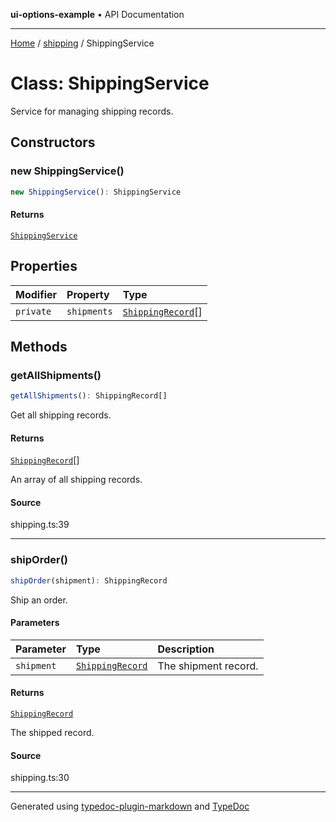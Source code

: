 **ui-options-example** • API Documentation

***

[Home](../../README.md) / [shipping](../README.md) / ShippingService

# Class: ShippingService

Service for managing shipping records.

## Constructors

### new ShippingService()

```ts
new ShippingService(): ShippingService
```

#### Returns

[`ShippingService`](ShippingService.md)

## Properties

| Modifier | Property | Type |
| :------ | :------ | :------ |
| `private` | `shipments` | [`ShippingRecord`](../interfaces/ShippingRecord.md)[] |

## Methods

### getAllShipments()

```ts
getAllShipments(): ShippingRecord[]
```

Get all shipping records.

#### Returns

[`ShippingRecord`](../interfaces/ShippingRecord.md)[]

An array of all shipping records.

#### Source

shipping.ts:39

***

### shipOrder()

```ts
shipOrder(shipment): ShippingRecord
```

Ship an order.

#### Parameters

| Parameter | Type | Description |
| :------ | :------ | :------ |
| `shipment` | [`ShippingRecord`](../interfaces/ShippingRecord.md) | The shipment record. |

#### Returns

[`ShippingRecord`](../interfaces/ShippingRecord.md)

The shipped record.

#### Source

shipping.ts:30

***

Generated using [typedoc-plugin-markdown](https://www.npmjs.com/package/typedoc-plugin-markdown) and [TypeDoc](https://typedoc.org/)
